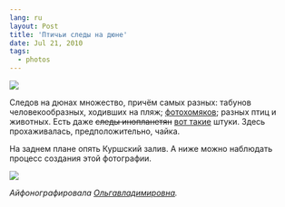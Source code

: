 ```yaml
---
lang: ru
layout: Post
title: 'Птичьи следы на дюне'
date: Jul 21, 2010
tags:
  - photos
---
```


![](photo://2010-07-01_5D_7191_Artem_Sapegin)

Следов на дюнах множество, причём самых разных: табунов человекообразных, ходивших на пляж; [фотохомяков](http://morning.photos/albums/curonian-spit/photos/207/ "Фотохомяк Ольгавладимировна в бескрайних песках Куршской косы"); разных птиц и животных. Есть даже ~~следы инопланетян~~ [вот такие](http://www.jmg-galleries.com/blog/2010/07/19/in-search-of-zen/ "Следы травы на песке") штуки. Здесь прохаживалась, предположительно, чайка.

На заднем плане опять Куршский залив. А ниже можно наблюдать процесс создания этой фотографии.

<!--more-->

![](/images/blog/artem-sapegin-in-dunes.jpg)

*Айфонографировала [Ольгавладимировна](http://airve.livejournal.com/ "Блог фотохомяка Ольгивладимировны").*
